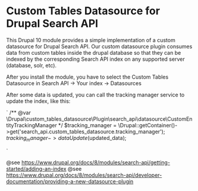 # Custom Tables Datasource for Drupal Search API

This Drupal 10 module provides a simple implementation of a custom datasource for 
Drupal Search API. 
Our custom datasource plugin consumes data from custom tables inside the drupal database
so that they can be indexed by the corresponding Search API index on any supported server (database, solr, etc). 

After you install the module, you have to select the Custom Tables Datasource in Search API -> Your index -> Datasources 

After some data is updated, you can call the tracking manager service to update the index, like this: 
 
`
        /** @var \Drupal\custom_tables_datasource\Plugin\search_api\datasource\CustomEntityTrackingManager  */
        $tracking_manager = \Drupal::getContainer()->get('search_api.custom_tables_datasource.tracking_manager');        
        $tracking_manager->dataUpdate($updated_data);

`

@see https://www.drupal.org/docs/8/modules/search-api/getting-started/adding-an-index
@see https://www.drupal.org/docs/8/modules/search-api/developer-documentation/providing-a-new-datasource-plugin
